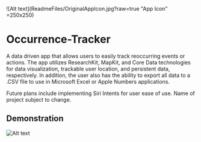 ![Alt text](ReadmeFiles/OriginalAppIcon.jpg?raw=true "App Icon" =250x250)
# Occurrence-Tracker
A data driven app that allows users to easily track reoccurring events or actions. The app utilizes ResearchKit, MapKit, and Core Data technologies for data visualization, trackable user location, and persistent data, respectively. In addition, the user also has the ability to export all data to a .CSV file to use in Microsoft Excel or Apple Numbers applications. 

Future plans include implementing Siri Intents for user ease of use. Name of project subject to change.

## Demonstration
![Alt text](ReadmeFiles/Demonstration.gif?raw=true "Video")
